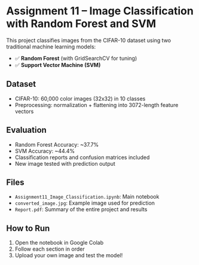 # Assignment 11 – Image Classification with Random Forest and SVM

This project classifies images from the CIFAR-10 dataset using two traditional machine learning models:

- ✅ **Random Forest** (with GridSearchCV for tuning)
- ✅ **Support Vector Machine (SVM)**

## Dataset
- CIFAR-10: 60,000 color images (32x32) in 10 classes
- Preprocessing: normalization + flattening into 3072-length feature vectors

## Evaluation
- Random Forest Accuracy: ~37.7%
- SVM Accuracy: ~44.4%
- Classification reports and confusion matrices included
- New image tested with prediction output

## Files
- `Assignment11_Image_Classification.ipynb`: Main notebook
- `converted_image.jpg`: Example image used for prediction
- `Report.pdf`: Summary of the entire project and results

## How to Run
1. Open the notebook in Google Colab
2. Follow each section in order
3. Upload your own image and test the model!
